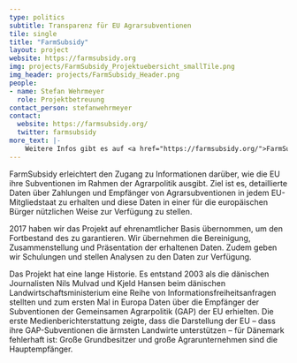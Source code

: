 ```yaml
---
type: politics
subtitle: Transparenz für EU Agrarsubventionen
tile: single
title: "FarmSubsidy"
layout: project
website: https://farmsubsidy.org
img: projects/FarmSubsidy_Projektuebersicht_smallTile.png
img_header: projects/FarmSubsidy_Header.png
people:
- name: Stefan Wehrmeyer
  role: Projektbetreuung
contact_person: stefanwehrmeyer
contact:
  website: https://farmsubsidy.org/
  twitter: farmsubsidy
more_text: |-
    Weitere Infos gibt es auf <a href="https://farmsubsidy.org/">FarmSubsidy.org</a>.
---
```

FarmSubsidy erleichtert den Zugang zu Informationen darüber, wie die EU ihre Subventionen im Rahmen der Agrarpolitik ausgibt. Ziel ist es, detaillierte Daten über Zahlungen und Empfänger von Agrarsubventionen in jedem EU-Mitgliedstaat zu erhalten und diese Daten in einer für die europäischen Bürger nützlichen Weise zur Verfügung zu stellen.

2017 haben wir das Projekt auf ehrenamtlicher Basis übernommen, um den Fortbestand des zu garantieren. Wir übernehmen die Bereinigung, Zusammenstellung und Präsentation der erhaltenen Daten. Zudem geben wir Schulungen und stellen Analysen zu den Daten zur Verfügung. 

Das Projekt hat eine lange Historie. Es entstand 2003 als die dänischen Journalisten Nils Mulvad und Kjeld Hansen beim dänischen Landwirtschaftsministerium eine Reihe von Informationsfreiheitsanfragen stellten und zum ersten Mal in Europa Daten über die Empfänger der Subventionen der Gemeinsamen Agrarpolitik (GAP) der EU erhielten. Die erste Medienberichterstattung zeigte, dass die Darstellung der EU – dass ihre GAP-Subventionen die ärmsten Landwirte unterstützen – für Dänemark fehlerhaft ist: Große Grundbesitzer und große Agrarunternehmen sind die Hauptempfänger. 
